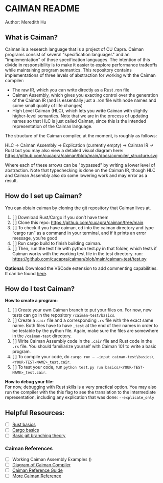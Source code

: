 # CAIMAN README
Author: Meredith Hu

## What is Caiman?
Caiman is a research language that is a project of CU Capra. Caiman programs consist of several "specification languages" and an "implementation" of those specification languages. The intention of this divide in responsibility is to make it easier to explore performance tradeoffs while maintaining program semantics.
This repository contains implementations of three levels of abstraction for working with the Caiman compiler:

- The raw IR, which you can write directly as a Rust .ron file
- Caiman Assembly, which gives you exacting control over the generation of the Caiman IR (and is essentially just a .ron file with node names and some small quality of life changes)
- High Level Caiman (HLC), which lets you write Caiman with slightly higher-level semantics. Note that we are in the process of updating names so that HLC is just called Caiman, since this is the intended representation of the Caiman language.

The structure of the Caiman compiler, at the moment, is roughly as follows:

HLC -> Caiman Assembly -> Explication (currently empty) -> Caiman IR -> Rust
but you may also view a detailed visual diagram here: https://github.com/cucapra/caiman/blob/main/docs/compiler_structure.svg

Where each of these arrows can be "bypassed" by writing a lower level of abstraction. Note that typechecking is done on the Caiman IR, though HLC and Caiman Assembly also do some lowering work and may error as a result.

## How do I set up Caiman?
You can obtain caiman by cloning the git repository that Caiman lives at. 

1. [ ] Download Rust/Cargo if you don’t have them
2. [ ] Clone this repo: https://github.com/cucapra/caiman/tree/main 
3. [ ] To check if you have caiman, cd into the caiman directory and type “cargo run” as a command in your terminal, and if it prints an error message, you’re good 
4. [ ] Run cargo build to finish building caiman. 
5. [ ] Then, run the test file with python test.py in that folder, which tests if Caiman works with the working test file in the test directory. 
run: https://github.com/cucapra/caiman/blob/main/caiman-test/test.py  

__Optional:__
Download the VSCode extension to add commenting capabilities. It can be found [here](https://github.com/Checkmate50/caiman-vsc).

## How do I test Caiman?
__How to create a program:__
1. [ ] Create your own Caiman branch to put your files on. For now, new tests can go in the repository `/caiman-test/basics`. 
2. [ ] Create a`.cair` file and a corresponding `.rs` file with the exact same name. Both files have to have `_test` at the end of their names in order to be testable by the python file. Again, make sure the files are somewhere in the `/caiman-test` directory.
3. [ ] Write Caiman Assembly code in the `.cair` file and Rust code in the `.rs` file. You should familiarize yourself with Caiman 101 <link here> to write a basic program.
4. [ ] To compile your code, do `cargo run – –input caiman-test\basics\<YOUR-TEST-NAME>_test.cair`.
5. [ ] To test your code, run `python test.py run basics/<YOUR-TEST-NAME>_test.cair`.

__How to debug your file:__ <br>
For now, debugging with Rust skills is a very practical option. You may also run the compiler with the this flag to see the translation to the intermediate representation, including any explication that was done:
`--explicate_only`

## Helpful Resources:
- [ ] [Rust basics]() 
- [ ] [Cargo basics](https://doc.rust-lang.org/rust-by-example/cargo.html)
- [ ] [Basic git branching theory](https://git-scm.com/book/en/v2/Git-Branching-Basic-Branching-and-Merging)

### Caiman References 
- [ ] Working Caiman Assembly Examples ()
- [ ] [Diagram of Caiman Compiler](https://github.com/cucapra/caiman/blob/main/docs/compiler_structure.svg)
- [ ] [Caiman Reference Guide](https://github.com/cucapra/caiman/blob/main/caiman-spec/src/content.ron)
- [ ] [More Caiman Reference](https://github.com/cucapra/caiman/blob/main/caiman-test/reference_untested/example.cair)